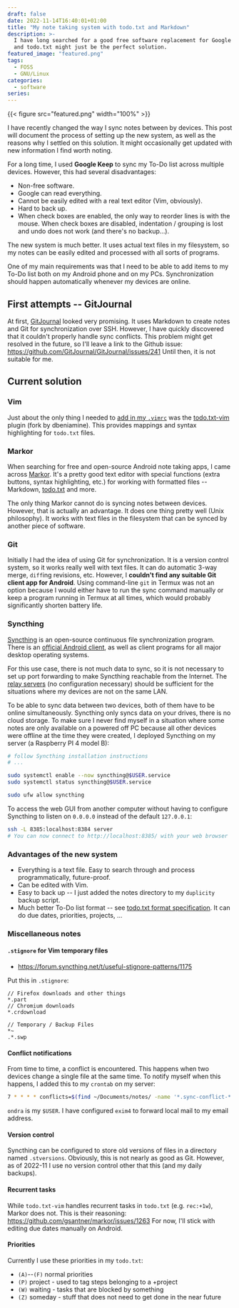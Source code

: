 ```yaml
---
draft: false
date: 2022-11-14T16:40:01+01:00
title: "My note taking system with todo.txt and Markdown"
description: >-
  I have long searched for a good free software replacement for Google Keep,
  and todo.txt might just be the perfect solution.
featured_image: "featured.png"
tags:
  - FOSS
  - GNU/Linux
categories:
  - software
series:
---
```

{{< figure src="featured.png" width="100%" >}}

I have recently changed the way I sync notes between by devices.
This post will document the process of setting up the new system,
as well as the reasons why I settled on this solution. It might occasionally
get updated with new information I find worth noting.

For a long time, I used **Google Keep** to sync my To-Do list across multiple
devices. However, this had several disadvantages:
- Non-free software.
- Google can read everything.
- Cannot be easily edited with a real text editor (Vim, obviously).
- Hard to back up.
- When check boxes are enabled, the only way to reorder lines is with the
  mouse. When check boxes are disabled, indentation / grouping is lost and
  undo does not work (and there's no backup...).

The new system is much better. It uses actual text files in my filesystem,
so my notes can be easily edited and processed with all sorts of programs.

One of my main requirements was that I need to be able to add items to my
To-Do list both on my Android phone and on my PCs. Synchronization should
happen automatically whenever my devices are online.

## First attempts -- GitJournal
At first, [GitJournal](https://github.com/GitJournal/GitJournal) looked very
promising. It uses Markdown to create notes and Git for synchronization over
SSH. However, I have quickly discovered that it couldn't properly handle sync
conflicts. This problem might get resolved in the future, so I'll leave a link
to the Github issue: https://github.com/GitJournal/GitJournal/issues/241
Until then, it is not suitable for me.


## Current solution
### Vim
Just about the only thing I needed to
[add in my `.vimrc`](https://github.com/ondras12345/dotfiles/blob/6701073d74f447b334a6473e24360192881073b3/.vimrc#L69)
was the [todo.txt-vim](https://gitlab.com/dbeniamine/todo.txt-vim)
plugin (fork by dbeniamine). This provides mappings and syntax highlighting
for `todo.txt` files.

### Markor
When searching for free and open-source Android note taking apps, I came
across [Markor](https://github.com/gsantner/markor). It's a pretty good text
editor with special functions (extra buttons, syntax highlighting, etc.) for
working with formatted files -- Markdown, [todo.txt](http://todotxt.org/)
and more.

The only thing Markor cannot do is syncing notes between devices.
However, that is actually an advantage. It does one thing pretty well (Unix
philosophy). It works with text files in the filesystem that can be synced by
another piece of software.

### Git
Initially I had the idea of using Git for synchronization. It is a version
control system, so it works really well with text files. It can do automatic
3-way merge, `diff`ing revisions, etc. However, I **couldn't find any suitable
Git client app for Android**. Using command-line `git` in Termux was not an
option because I would either have to run the sync command manually or keep
a program running in Termux at all times, which would probably significantly
shorten battery life.

### Syncthing
[Syncthing](https://syncthing.net/) is an open-source continuous file
synchronization program. There is an
[official Android client](https://f-droid.org/packages/com.nutomic.syncthingandroid/),
as well as client programs for all major desktop operating systems.

For this use case, there is not much data to sync, so it is not necessary to
set up port forwarding to make Syncthing reachable from the Internet. The
[relay servers](https://docs.syncthing.net/users/relaying.html) (no
configuration necessary) should be sufficient for the situations where my
devices are not on the same LAN.

To be able to sync data between two devices, both of them have to be online
simultaneously. Syncthing only syncs data on your drives, there is no cloud
storage. To make sure I never find myself in a situation where some
notes are only available on a powered off PC because all other devices were
offline at the time they were created, I deployed Syncthing on my server (a
Raspberry PI 4 model B):
```sh
# follow Syncthing installation instructions
# ...

sudo systemctl enable --now syncthing@$USER.service
sudo systemctl status syncthing@$USER.service

sudo ufw allow syncthing
```

To access the web GUI from another computer without having to configure
Syncthing to listen on `0.0.0.0` instead of the default `127.0.0.1`:
```sh
ssh -L 8385:localhost:8384 server
# You can now connect to http://localhost:8385/ with your web browser
```


### Advantages of the new system
- Everything is a text file. Easy to search through and process
  programmatically, future-proof.
- Can be edited with Vim.
- Easy to back up -- I just added the notes directory to my `duplicity` backup
  script.
- Much better To-Do list format --
  see [todo.txt format specification](https://github.com/todotxt/todo.txt).
  It can do due dates, priorities, projects, ...


### Miscellaneous notes
#### `.stignore` for Vim temporary files
- https://forum.syncthing.net/t/useful-stignore-patterns/1175

Put this in `.stignore`:
```text
// Firefox downloads and other things
*.part
// Chromium downloads
*.crdownload

// Temporary / Backup Files
*~
.*.swp
```


#### Conflict notifications
From time to time, a conflict is encountered. This happens when two devices
change a single file at the same time. To notify myself when this happens,
I added this to my `crontab` on my server:
```sh
7 * * * * conflicts=$(find ~/Documents/notes/ -name '*.sync-conflict-*') ; [ -n "$conflicts" ] && echo "$conflicts" | mail -s "[Syncthing] conflict" ondra
```
`ondra` is my `$USER`.
I have configured `exim4` to forward local mail to my email address.


#### Version control
Syncthing can be configured to store old versions of files in a directory
named `.stversions`. Obviously, this is not nearly as good as Git.
However, as of 2022-11 I use no version control other that this (and my daily
backups).


#### Recurrent tasks
While `todo.txt-vim` handles
recurrent tasks in `todo.txt` (e.g. `rec:+1w`), Markor does not.
This is their reasoning: https://github.com/gsantner/markor/issues/1263
For now, I'll stick with editing due dates manually on Android.


#### Priorities
Currently I use these priorities in my `todo.txt`:
- `(A)`--`(F)` normal priorities
- `(P)` project - used to tag steps belonging to a +project
- `(W)` waiting - tasks that are blocked by something
- `(Z)` someday - stuff that does not need to get done in the near future
